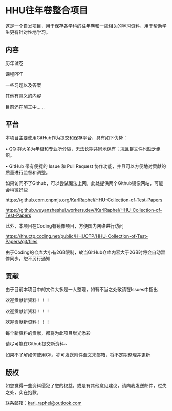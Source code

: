 # HHU往年卷整合项目

这是一个自发项目，用于保存各学科的往年卷和一些相关的学习资料，用于帮助学生更有针对性地学习。

## 内容

历年试卷

课程PPT

一些习题以及答案

其他有意义的内容

目前还在施工中……

## 平台

本项目主要使用GitHub作为提交和保存平台，具有如下优势：

• QQ 群大多为年级和专业所分隔，无法长期共同地保有；况且群文件也缺乏组织。

• GitHub 带有便捷的 Issue 和 Pull Request 协作功能，并且可以方便地对贡献的质量进行监督和调整。

如果访问不了Github，可以尝试魔法上网，此处提供两个Github镜像网站，可能会稍微好些

https://github.com.cnpmjs.org/KarlRaphel/HHU-Collection-of-Test-Papers

https://github.wuyanzheshui.workers.dev//KarlRaphel/HHU-Collection-of-Test-Papers

此外，本项目在Coding有镜像项目，方便国内网络进行访问

https://hhuctp.coding.net/public/HHUCTP/HHU-Collection-of-Test-Papers/git/files

由于Coding的仓库大小有2GB限制，故当GitHub仓库内容大于2GB时将会自动暂停同步，恕不另行通知

## 贡献

由于目前本项目中的文件大多是一人整理，如有不当之处敬请在Issues中指出

欢迎贡献新资料！！！

欢迎贡献新资料！！！

欢迎贡献新资料！！！

每个新资料的贡献，都将为此项目增光添彩

请尽可能在Github提交新资料~

如果不了解如何使用Git，亦可发送附件至文末邮箱，将不定期整理并更新

## 版权

如您觉得一些资料侵犯了您的权益，或是有其他意见建议，请向我发送邮件，过失之处，实在抱歉。

联系邮箱：karl_raphel@outlook.com

